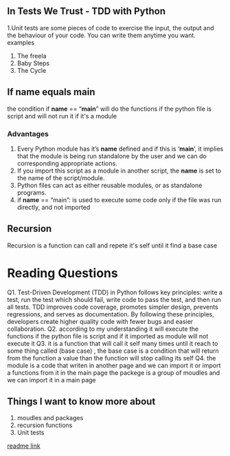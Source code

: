 ## In Tests We Trust - TDD with Python
1.Unit tests are some pieces of code to exercise the input, the output and the behaviour of your code. You can write them anytime you want.
examples
1. The freela
2. Baby Steps
3. The Cycle
## If name equals main
the condition if __name__ == “__main__” 
will do the functions if the python file is script 
and will not run it if it's a module
 ### Advantages 
 1. Every Python module has it’s __name__ defined and if this is ‘__main__’, it implies that the module is being run standalone by the user and we can do corresponding appropriate actions.
 2. If you import this script as a module in another script, the __name__ is set to the name of the script/module.
 3. Python files can act as either reusable modules, or as standalone programs.
 4. if __name__ == “main”: is used to execute some code only if the file was run directly, and not imported
## Recursion
Recursion is a function can call and repete it's self until it find a base case 
# Reading Questions
Q1. Test-Driven Development (TDD) in Python follows key principles: write a test, run the test which should fail, write code to pass the test, and then run all tests. TDD improves code coverage, promotes simpler design, prevents regressions,  and serves as documentation. By following these principles, developers create higher quality code with fewer bugs and easier collaboration.
Q2. according to my understanding it will execute the functions if the python file is  script and if it imported as module will not execute it
Q3. it is a function that will call it self many times until it reach to some thing called (base case) , the base case is a condition that will return from  the function
a value than the function will stop calling its self
Q4. the module is a code that writen in another page and we can import it or import a functions from it in the main page 
the packege is a group of moudles and we can import it in a main page 

## Things I want to know more about
1. moudles and packages 
2.  recursion functions 
3. Unit tests


[readme link](https://github.com/Ahmadlotfyfalah1998/reading-notes/blob/main/Read-Class%2002.md) 
